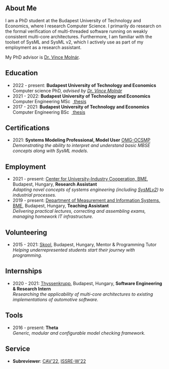 ## <i class="fas fa-user fa-fw"></i> About Me
I am a PhD student at the Budapest University of Technology and Economics, where I research Computer Science. I primarily do research on the formal verification of multi-threaded software running on weakly consistent multi-core architectures. Furthermore, I am familiar with the toolset of SysML and SysML v2, which I actively use as part of my employment as a research assistant. 

My PhD advisor is [Dr. Vince Molnár](https://mit.bme.hu/~molnarv).

## <i class="fas fa-graduation-cap fa-fw"></i> Education
- 2022 - present: **Budapest University of Technology and Economics**  
  Computer science PhD, _advised by [Dr. Vince Molnár](http://mit.bme.hu/~molnarv/)_
- 2021 - 2022: **Budapest University of Technology and Economics**  
  Computer Engineering MSc &nbsp;[<i class="fas fa-file-alt"></i>&nbsp;thesis](publications/mscthesis22.pdf)
- 2017 - 2021: **Budapest University of Technology and Economics**  
  Computer Engineering BSc &nbsp;[<i class="fas fa-file-alt"></i>&nbsp;thesis](publications/bscthesis20.pdf)

## <i class="fas fa-star fa-fw"></i> Certifications  
- 2021: **Systems Modeling Professional, Model User** [OMG-OCSMP](https://www.omg.org/ocsmp/)  
  _Demonstrating the ability to interpret and understand basic MBSE concepts along with SysML models_.

## <i class="fas fa-briefcase fa-fw"></i> Employment

- 2021 - present: [Center for University-Industry Cooperation, BME](https://fiek.bme.hu/english/), Budapest, Hungary, **Research Assistant**  
  _Adapting novel concepts of systems engineering (including [SysMLv2](https://www.omgsysml.org/SysML-2.htm)) to industrial processes._  
- 2019 - present: [Department of Measurement and Information Systems, BME](http://www.mit.bme.hu/eng/), Budapest, Hungary, **Teaching Assistant**  
  _Delivering practical lectures, correcting and assembling exams, managing homework IT infrastructure._    

## <i class="fas fa-handshake-angle fa-fw"></i> Volunteering

- 2015 - 2021: [Skool](https://skool.org.hu/), Budapest, Hungary, Mentor & Programming Tutor  
  _Helping underrepresented students start their journey with programming._

## <i class="fas fa-globe fa-fw"></i> Internships

- 2020 - 2021: [Thyssenkrupp](https://www.thyssenkrupp.hu/hu/), Budapest, Hungary, **Software Engineering & Research Intern**  
  _Researching the applicability of multi-core architectures to existing implementations of automotive software._ 

## <i class="fas fa-desktop fa-fw"></i> Tools
- 2016 - present: **Theta** [<i class="fab fa-github"></i>](https://github.com/ftsrg/theta)  
  _Generic, modular and configurable model checking framework._

<!-- ## <i class="fas fa-file-alt fa-fw"></i> Selected Publications -->

## <i class="fas fa-university fa-fw"></i> Service
- **Subreviewer**: [CAV'22](http://i-cav.org/2022/), [ISSRE-W'22](https://issre2022.github.io/)
